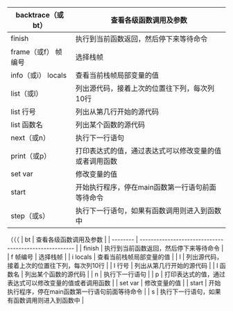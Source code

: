 | backtrace（或bt）   | 查看各级函数调用及参数                                 |
| ------------------- | ------------------------------------------------------ |
| finish              | 执行到当前函数返回，然后停下来等待命令                 |
| frame（或f） 帧编号 | 选择栈帧                                               |
| info（或i） locals  | 查看当前栈帧局部变量的值                               |
| list（或l）         | 列出源代码，接着上次的位置往下列，每次列10行           |
| list 行号           | 列出从第几行开始的源代码                               |
| list 函数名         | 列出某个函数的源代码                                   |
| next（或n）         | 执行下一行语句                                         |
| print（或p）        | 打印表达式的值，通过表达式可以修改变量的值或者调用函数 |
| set var             | 修改变量的值                                           |
| start               | 开始执行程序，停在main函数第一行语句前面等待命令       |
| step（或s）         | 执行下一行语句，如果有函数调用则进入到函数中           |

（（（
| bt       | 查看各级函数调用及参数                                 |
| -------- | ------------------------------------------------------ |
| finish   | 执行到当前函数返回，然后停下来等待命令                 |
| f 帧编号 | 选择栈帧                                               |
| i locals | 查看当前栈帧局部变量的值                               |
| l        | 列出源代码，接着上次的位置往下列，每次列10行           |
| l 行号   | 列出从第几行开始的源代码                               |
| l 函数名 | 列出某个函数的源代码                                   |
| n        | 执行下一行语句                                         |
| p        | 打印表达式的值，通过表达式可以修改变量的值或者调用函数 |
| set var  | 修改变量的值                                           |
| start    | 开始执行程序，停在main函数第一行语句前面等待命令       |
| s        | 执行下一行语句，如果有函数调用则进入到函数中           |


